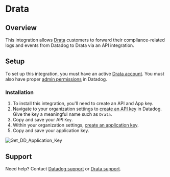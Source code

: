 # Drata

## Overview

This integration allows [Drata][5] customers to forward their compliance-related logs and events from Datadog to Drata via an API integration.

## Setup

To set up this integration, you must have an active [Drata account][6]. You must also have proper [admin permissions][7] in Datadog.

### Installation

1. To install this integration, you'll need to create an API and App key. 
2. Navigate to your organization settings to [create an API key][2] in Datadog. Give the key a meaningful name such as `Drata`.
3. Copy and save your API `Key`.
4. Within your organization settings, [create an application key][3]. 
5. Copy and save your application key.

![Get_DD_Application_Key][8]



## Support

Need help? Contact [Datadog support][1] or [Drata support][4].


[1]: https://docs.datadoghq.com/help/
[2]: https://docs.datadoghq.com/account_management/api-app-keys/#add-an-api-key-or-client-token
[3]: https://docs.datadoghq.com/account_management/api-app-keys/#add-application-keys
[4]: mailto:support@drata.com
[5]: https://www.drata.com
[6]: https://drata.com/demo
[7]: https://docs.datadoghq.com/account_management/rbac/permissions/
[8]: https://raw.githubusercontent.com/DataDog/integrations-extras/master/drata/images/Get_DD_Application_Key.png
